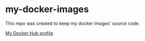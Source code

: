 # my-docker-images

This repo was created to keep my docker images' source code.

[My Docker Hub profile](https://hub.docker.com/u/mateus1997) 
